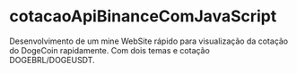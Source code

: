# cotacaoApiBinanceComJavaScript
Desenvolvimento de um mine WebSite rápido para visualização da cotação do DogeCoin rapidamente. Com dois temas e cotação DOGEBRL/DOGEUSDT.
